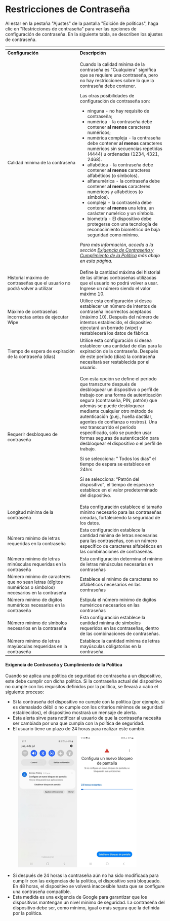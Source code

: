 # Restricciones de Contraseña

Al estar en la pestaña "Ajustes" de la pantalla "Edición de políticas", haga clic en "Restricciones de contraseña" para ver las opciones de configuración de contraseña. En la siguiente tabla, se describen los ajustes de contraseña.

<table data-header-hidden><thead><tr><th width="215"></th><th></th></tr></thead><tbody><tr><td><strong>Configuración</strong></td><td><strong>Descripción</strong></td></tr><tr><td>Calidad mínima de la contraseña</td><td><p>Cuando la calidad mínima de la contraseña es "Cualquiera" significa que se requiere una contraseña, pero no hay restricciones sobre lo que la contraseña debe contener.</p><p>Las otras posibilidades de configuración de contraseña son:</p><ul><li>ninguna - no hay requisito de contraseña;</li><li>numérica - la contraseña debe contener <strong>al menos</strong> caracteres numéricos;</li><li>numérica compleja - la contraseña debe contener <strong>al menos</strong> caracteres numéricos sin secuencias repetidas (4444) u ordenadas (1234, 4321, 2468).</li><li>alfabética - la contraseña debe contener <strong>al menos</strong> caracteres alfabéticos (o símbolos).</li><li>alfanumérica - la contraseña debe contener <strong>al menos</strong> caracteres numéricos y alfabéticos (o símbolos).</li><li>compleja - la contraseña debe contener <strong>al menos</strong> una letra, un carácter numérico y un símbolo.</li><li>biometría - El dispositivo debe protegerse con una tecnología de reconocimiento biométrico de baja seguridad como mínimo.</li></ul><p><em>Para más información, acceda a la sección</em> <a href="restricciones-de-contrasena.md#exigencia-de-contrasena-y-cumplimiento-de-la-politica"><em>Exigencia de Contraseña y Cumplimiento de la Política</em></a> <em>más abajo en esta página.</em></p></td></tr><tr><td>Historial máximo de contraseñas que el usuario no podrá volver a utilizar</td><td>Define la cantidad máxima del historial de las últimas contraseñas utilizadas que el usuario no podrá volver a usar. Ingrese un número siendo el valor máximo 10.</td></tr><tr><td>Máximo de contraseñas incorrectas antes de ejecutar Wipe</td><td>Utilice esta configuración si desea establecer un número de intentos de contraseña incorrectos aceptados (máximo 10). Después del número de intentos establecido, el dispositivo ejecutará un borrado (wipe) y restablecerá los datos de fábrica.</td></tr><tr><td>Tiempo de espera de expiración de la contraseña (días)</td><td>Utilice esta configuración si desea establecer una cantidad de días para la expiración de la contraseña. Después de este período (días) la contraseña necesitará ser restablecida por el usuario.</td></tr><tr><td>Requerir desbloqueo de contraseña</td><td><p>Con esta opción se define el periodo que transcurre después de desbloquear un dispositivo o perfil de trabajo con una forma de autenticación segura (contraseña, PIN, patrón) que además se puede desbloquear mediante cualquier otro método de autenticación (p.ej., huella dactilar, agentes de confianza o rostros). Una vez transcurrido el período especificado, solo se pueden usar formas seguras de autenticación para desbloquear el dispositivo o el perfil de trabajo.</p><p>Si se selecciona: “ Todos los días” el tiempo de espera se establece en 24hrs</p><p>Si se selecciona: “Patrón del dispositivo”, el tiempo de espera se establece en el valor predeterminado del dispositivo.</p></td></tr><tr><td>Longitud mínima de la contraseña</td><td>Esta configuración establece el tamaño mínimo necesario para las contraseñas creadas, fortaleciendo la seguridad de los datos.</td></tr><tr><td>Número mínimo de letras requeridas en la contraseña</td><td>Esta configuración establece la cantidad mínima de letras necesarias para las contraseñas, con un número específico de caracteres alfabéticos en las combinaciones de contraseñas.</td></tr><tr><td>Número mínimo de letras minúsculas requeridas en la contraseña</td><td>Esta configuración determina el mínimo de letras minúsculas necesarias en contraseñas</td></tr><tr><td>Número mínimo de caracteres que no sean letras (dígitos numéricos o símbolos) necesarios en la contraseña</td><td>Establece el mínimo de caracteres no alfabéticos necesarios en las contraseñas</td></tr><tr><td>Número mínimo de dígitos numéricos necesarios en la contraseña</td><td>Estipula el número mínimo de dígitos numéricos necesarios en las contraseñas</td></tr><tr><td>Número mínimo de símbolos necesarios en la contraseña</td><td>Esta configuración establece la cantidad mínima de símbolos requeridos en las contraseñas, dentro de las combinaciones de contraseñas.</td></tr><tr><td>Número mínimo de letras mayúsculas requeridas en la contraseña</td><td>Establece la cantidad mínima de letras mayúsculas obligatorias en la contraseña.</td></tr></tbody></table>

#### Exigencia de Contraseña y Cumplimiento de la Política

Cuando se aplica una política de seguridad de contraseña a un dispositivo, este debe cumplir con dicha política. Si la contraseña actual del dispositivo no cumple con los requisitos definidos por la política, se llevará a cabo el siguiente proceso:&#x20;

* Si la contraseña del dispositivo no cumple con la política (por ejemplo, si es demasiado débil o no cumple con los criterios mínimos de seguridad establecidos), el dispositivo mostrará un mensaje de alerta.&#x20;
* Esta alerta sirve para notificar al usuario de que la contraseña necesita ser cambiada por una que cumpla con la política de seguridad.&#x20;
* El usuario tiene un plazo de 24 horas para realizar este cambio.

<figure><img src="../../../../.gitbook/assets/1111.jpg" alt="" width="375"><figcaption></figcaption></figure>

* Si después de 24 horas la contraseña aún no ha sido modificada para cumplir con las exigencias de la política, el dispositivo será bloqueado. En 48 horas, el dispositivo se volverá inaccesible hasta que se configure una contraseña compatible.&#x20;
* Esta medida es una exigencia de Google para garantizar que los dispositivos mantengan un nivel mínimo de seguridad. La contraseña del dispositivo debe ser, como mínimo, igual o más segura que la definida por la política.

